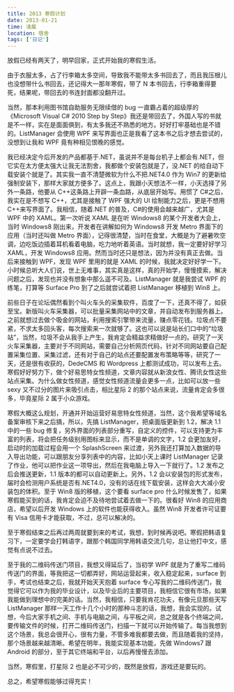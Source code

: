 ```yaml
---
title: 2013 寒假计划
date: 2013-01-21
time: 凌晨
location: 宿舍
tags: ['日记']
---
```


放假已经有两天了，明早回家，正式开始我的寒假生活。

由于衣服太多，占了行李箱太多空间，导致我不能带太多书回去了，而且我压根儿也没想带什么书回去，还记得大一那年寒假，带了 N 本书回去，行李箱重得要死，结果呢，带回去的书连封面都没翻开过。

当然，那本利用图书馆自助服务无限续借的 bug 一直霸占着的超级厚的《Microsoft Visual C# 2010 Step by Step》我还是带回去了，外国人写的书就是不一样，实在是面面俱到，有太多我还不熟悉的地方。好好打牢基础也是不错的。ListManager 会使用 WPF 来写界面也正是我看了这本书之后才想去尝试的，没想到让我和 WPF 竟有种相见恨晚的感觉。

我已经决定今后开发的产品都基于.NET，虽说并不是每台机子上都会有.NET，但它实在太方便太强大让我无法割舍，我都做个安装包就是了，没.NET 的给自动下载安装个就是了。其实我一直不清楚微软为什么不把.NET4.0 作为 Win7 的更新给强制安装下，那样大家就方便多了。这点上，我跟小天想法不一样，小天选择了另外一条路，他要从 C++这条路上开辟一条血路，从底层开始写。用惯了 C#之后，我实在是不想写 C++，尤其是接触了 WPF 强大的 UI 绘制能力之后，更是不想用 C++来写界面了。我相信，随着.NET 的普及，C#的使用会越来越广，尤其是 WPF 中的 XAML。第一次听说 XAML 是在听 Windows8 的某个开发者大会上，当时 Windows8 刚出来，开发者在讲解如何为 Windows8 开发 Metro 界面下的应用（当时还叫做 Metro 界面），记得很清楚，当时在食堂，大概是为了避暑吹空调，边吃饭边插着耳机看着电脑，吃力地听着英语。当时就想，我一定要好好学习 XAML，开发 Windows8 应用。然而当时还只是想法，因为并没有真正去做。当后来接触到 WPF，发现 WPF 里用的就是 XAML 的时候，我就决定好好学一下。小时候总听大人们说，世上无难事，其实真是这样，真的开始学，慢慢摸索，解决问题之后，发现也并没有想象中那么遥不可及。ListManager 就是我尝试 WPF 的练笔，打算等 Surface Pro 到了之后就尝试着把 ListManager 移植到 Win8 上。

前些日子在论坛偶然看到个叫火车头的采集软件，百度了一下，还真不得了，如获至宝。新版叫火车采集器，可以批量采集网站中的文章，并自动发布到服务器上。之前就想过去做个吸金的网站，利用搜索引擎带来流量，赚点零花钱。垃圾点不要紧，不求太多回头客，每次搜索来一次就够了。这也可以说是站长们口中的“垃圾站”，当然，垃圾不会从我手上产生，我肯定会精益求精做好一点的。研究了一天火车采集器，主要对于不同网站，需要自己分析网页代码，针对不同网站要自己配置采集位置、采集过滤，还有对于自己的站点还要配置发布策略等等，研究了一天，还是很有收获的，DedeCMS 和 Wordpress 上都测试成功，可以发布上去。寒假好好努力下，做个好易思特女性频道，文章内容就从新浪女性、腾讯女性这些站点采集。为什么做女性频道，感觉女性频道流量会更多一点，比如可以放一些 sexy 又不过分的图片来吸引点击，相比星际 2 的那个站点来说，流量肯定会多很多，毕竟星际 2 属于小众游戏。

寒假大概这么规划，开通并开始运营好易思特女性频道，当然，这个我希望等域名备案审核下来之后搞，所以，先搞 ListManager，把桌面版更新到 1.2，解决 1.1 中的一些 bug 修复，另外界面的列表部分重写，自定义的控件，可以支持更为丰富的列表，将会把任务级别用图标来显示，而不是单调的文字，1.2 会更加友好，启动时的加载过程会用一个 SplashScreen 来过渡，另外我还打算加入数据的导入导出功能，可以跟朋友分享列表中的内容，比如小天上课时 ListManager 记录了作业，他可以把作业这一项导出，然后在我电脑上导入一下就行了。1.2 发布之后会推送更新，1.1 版本的都可以自动更新上。另外，1.2 会以安装包的形式发布，届时会检测用户系统是否有.NET4.0，没有的话在线下载安装，这样会大大减小安装包的体积。至于 Win8 版的移植，这个要看 surface pro 什么时候发售了，如果寒假能买到的话，我肯定会迫不及待地尝试着去做一下的。很看好 Win8 的应用商店，希望以后开发 Windows 上的软件也能获得收入。虽然 Win8 开发者许可证要有 Visa 信用卡才能获取，不过，总可以解决的。

至于寒假结束之后再过两周就要到来的考试，我想，到时候再说吧。寒假把韩语复习下，一定要学会打韩语字，跟那个韩国同学用韩语交流几句，总让他打中文，感觉有点说不过去。

至于我的二维码传送门项目，我想又得延后了，当初学 WPF 就是为了重写二维码传送门的界面，等我把这一切都弄好，网站运营起来，收入稳定起来，surface 到手，考试也结束之后，我就开始天天抱着 surface 专心写我的二维码传送门，我觉得它可以作为我的毕业设计，以及毕业后的主要项目，我相信它很有市场，如果我能做到理想中的完美的话。当然，我相信，只要我肯花功夫，有像元旦那些天写 ListManager 那样一天工作十几个小时的那种斗志的话，我想，我会实现的。试想，今后大家手机之间、手机与电脑之间，与平板之间，总之就是各个终端之间，要传输文件的时候，打开二维码传送门，扫描一下就可以开始传输了。每当我想到这个场景，我总会很开心，很有力量，不管多难我都要去做，而且随着我的坚持，那个场景越来越清晰。希望在明年，我能实现基本功能，先做 Windows7 跟 Android 的部分，至于其它终端和平台，以后再慢慢去添加。

当然，寒假里，打星际 2 也是必不可少的，既然是放假，游戏还是要玩的。

总之，希望寒假能够过得充实！
